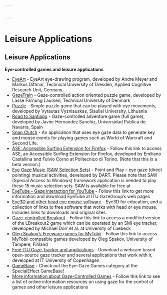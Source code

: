```yaml
---


---
```


<h1 id="leisure-applications">Leisure Applications</h1>
<h2 id="leisure-applications-1">Leisure Applications</h2>
<p><strong>Eye-controlled games and leisure applications</strong></p>
<ul>
<li><a href="/main/Applications/EyeArt.md">EyeArt</a> - EyeArt eye-drawing program, developed by Andre Meyer and Markus Dittmar, Technical University of Dresden, Applied Cognitive Research Unit, Germany.</li>
<li><a href="/main/Applications/GazeTrain.md">GazeTrain</a> - Gaze-controlled action oriented puzzle game, developed by Lasse Farnung Laursen, Technical University of Denmark</li>
<li><a href="/main/Applications/Puzzle.md">Puzzle</a> - Simple puzzle game that can be played with eye movements, developed by Vytautas Vysniauskas, Siauliai University, Lithuania</li>
<li><a href="/main/Applications/Santiago.md">Road to Santiago</a> - Gaze-controlled adventure game (full game), developed by Javier Hernandez Sanchiz, Universidad Publica de Navarra, Spain</li>
<li><a href="/main/Applications/SnapClutch.md">Snap Clutch</a> - An application that uses eye gaze data to generate key and mouse events for playing games such as World of Warcraft and Second Life.</li>
<li><a href="http://elite.polito.it/ASE/">ASE: Accessible Surfing Extension for Firefox</a> - Follow this link to access ASE, an Accessible Surfing Extension for Firefox, developed by Emiliano Castellina and Fulvio Corno at Politecnico di Torino. (Note that this is a beta version.)</li>
<li><a href="http://www.oatsoft.org/Software/saw-resources/downloads/2.2/">Eye Gaze Music (SAW Selection Sets)</a> - Point and Play – eye gaze (direct pointing) musical activities, developed by DART. Please note that SAW (Special Access to Windows) framework application is needed to play these 15 music selection sets. SAW is available for free at</li>
<li><a href="http://www.gazegroup.org/research/25">EyeTube - Gaze interaction for YouTube</a> - Follow this link to get more information and download EyeTube at ITU GazeGroup’s web pages</li>
<li><a href="http://digilander.libero.it/kktc/Software_Head_Eye_Mouse_En.htm">Eye3D and other head eye mouse software</a> - Eye3D for education, and a collection of links to free software that works with head or eye mouse. Includes links to downloads and original sites.</li>
<li><a href="http://www.inb.uni-luebeck.de/~dorr/breakout/">Gaze-controlled Breakout</a> - Follow this link to access a modified version of the LBreakout2 game which can be operated by an SMI eye tracker, developed by Michael Dorr et al. at University of Luebeck</li>
<li><a href="http://www.cs.uta.fi/~oleg/mytobii.html">Oleg Spakov’s Freeware games for MyTobii</a> - Follow this link to access MyTobii compatible games developed by Oleg Spakov, University of Tampere, Finland</li>
<li><a href="http://www.gazegroup.org/downloads">Free ITU Gaze Tracker and applications</a> - Download a webcam based open-source gaze tracker and several applications that work with it, developed at IT University of Copenhagen</li>
<li><a href="http://www.gamebase.info/magazine.html">GameBase</a> - Check out the Eye-Gaze Games category at the SpecialEffect GameBase!</li>
<li><a href="http://wiki.cogain.org/index.php/Links_Gaze-Controlled_Games" title="Links Gaze-Controlled Games">More information about Gaze-Controlled Games</a> - Follow this link to see a list of online information resources on using gaze for the control of games and other leisure applications</li>
</ul>

